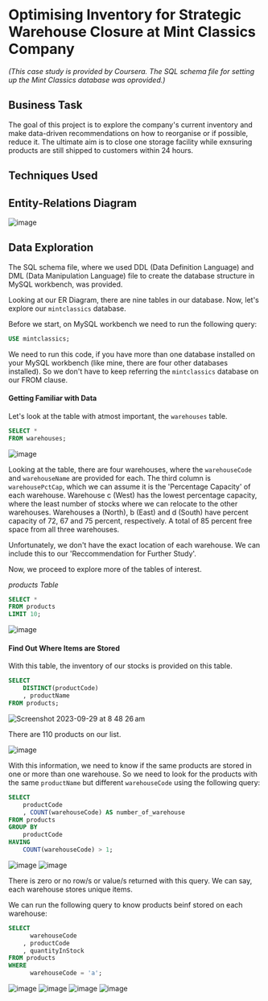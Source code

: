 # Optimising Inventory for Strategic Warehouse Closure at Mint Classics Company

*(This case study is provided by Coursera. The SQL schema file for setting up the Mint Classics database was oprovided.)*

## Business Task
The goal of this project is to explore the company's current inventory and make data-driven recommendations on how to reorganise or if possible, reduce it. The ultimate aim is to close one storage facility while exnsuring  products are still shipped to customers within 24 hours.

## Techniques Used

## Entity-Relations Diagram

![image](https://github.com/jef-fortunahamid/MintClassicsCo/assets/125134025/84f871e8-2814-4142-a71c-fefa9c1486ac)

## Data Exploration

The SQL schema file, where we used DDL (Data Definition Language) and DML (Data Manipulation Language) file to create the database structure in MySQL workbench, was provided.

Looking at our ER Diagram, there are nine tables in our database. Now, let's explore our `mintclassics` database.

Before we start, on MySQL workbench we need to run the following query:
```sql
USE mintclassics;
```
We need to run this code, if you have more than one database installed on your MySQL workbench (like mine, there are four other databases installed). So we don't have to keep referring the `mintclassics` database on our FROM clause.

#### Getting Familiar with Data

Let's look at the table with atmost important, the `warehouses` table.
```sql
SELECT *
FROM warehouses;
```
![image](https://github.com/jef-fortunahamid/MintClassicsCo/assets/125134025/c9685246-845b-4636-975f-0aacc41a03a1)

Looking at the table, there are four warehouses, where the `warehouseCode` and `warehouseName` are provided for each. The third column is `warehousePctCap`, which we can assume it is the 'Percentage Capacity' of each warehouse. Warehouse c (West) has the lowest percentage capacity, where the least number of stocks where we can relocate to the other warehouses. Warehouses a (North), b (East) and d (South) have percent capacity of 72, 67 and 75 percent, respectively. A total of 85 percent free space from all three warehouses.

Unfortunately, we don't have the exact location of each warehouse. We can include this to our 'Reccommendation for Further Study'.

Now, we proceed to explore more of the tables of interest.

*products Table*
```sql
SELECT *
FROM products
LIMIT 10;
```
![image](https://github.com/jef-fortunahamid/MintClassicsCo/assets/125134025/4a78c308-0e25-4c1f-8891-ce9010448f01)


#### Find Out Where Items are Stored
With this table, the inventory of our stocks is provided on this table.
```sql
SELECT
	DISTINCT(productCode)
	, productName
FROM products;
```
![Screenshot 2023-09-29 at 8 48 26 am](https://github.com/jef-fortunahamid/MintClassicsCo/assets/125134025/e1e98105-42c4-4f0f-a85f-df5a3b674eee)

There are 110 products on our list.

![image](https://github.com/jef-fortunahamid/MintClassicsCo/assets/125134025/da0bea0f-f7ff-4629-b8b6-a4b8e70c11fd)

With this information, we need to know if the same products are stored in one or more than one warehouse. So we need to look for the products with the same `productName` but different `warehouseCode` using the following query:
```sql
SELECT
	productCode
    , COUNT(warehouseCode) AS number_of_warehouse
FROM products
GROUP BY 
	productCode
HAVING 
	COUNT(warehouseCode) > 1;
```
![image](https://github.com/jef-fortunahamid/MintClassicsCo/assets/125134025/e0271316-214d-4ded-97b1-157936fef164)
![image](https://github.com/jef-fortunahamid/MintClassicsCo/assets/125134025/ea217d97-982a-4f27-ad6d-01a8ecb28c62)

There is zero or no row/s or value/s returned with this query. We can say, each warehouse stores unique items.

We can run the following query to know products beinf stored on each warehouse:
```sql
SELECT
	  warehouseCode
	, productCode
    , quantityInStock
FROM products
WHERE
	  warehouseCode = 'a';
```
![image](https://github.com/jef-fortunahamid/MintClassicsCo/assets/125134025/0ae2efa4-17b7-45ae-b2db-44d25c4f55ff)
![image](https://github.com/jef-fortunahamid/MintClassicsCo/assets/125134025/1ef97765-33d0-456a-931b-5065fa25f46b)
![image](https://github.com/jef-fortunahamid/MintClassicsCo/assets/125134025/6306ea5f-6e06-4a15-be1a-9e4c1adfb3f7)
![image](https://github.com/jef-fortunahamid/MintClassicsCo/assets/125134025/0718bd3c-3c4f-48cf-81d2-eb5529ee5069)







